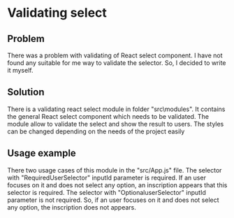 # Validating select
## Problem

There was a problem with validating of React select component. I have not found any suitable for me way to validate the selector. So, I decided to write it myself. 

## Solution

There is a validating react select module in folder "src\modules". It contains the general React select component which needs to be validated. The module allow to validate the select and show the result to users. The styles can be changed depending on the needs of the project easily

## Usage example
There two usage cases of this module in the "src/App.js" file. The selector with "RequiredUserSelector" inputId parameter is required. If an user focuses on it and does not select any option, an inscription appears that this selector is required. The selector with "OptionaluserSelector" inputId parameter is not required. So, if an user focuses on it and does not select any option, the inscription does not appears.
